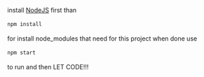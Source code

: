 install <a href="https://nodejs.org/en/download">NodeJS</a> first
than <br><br>
```npm install```<br><br>
for install node_modules that need for this project
when done use<br><br>
```npm start```<br><br>
to run
and then LET CODE!!!
